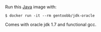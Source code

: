 Run this [Java][] image with:

    $ docker run -it --rm gentoobb/jdk-oracle

Comes with oracle jdk 1.7 and functional gcc.

[Java]: https://www.oracle.com/java/index.html
